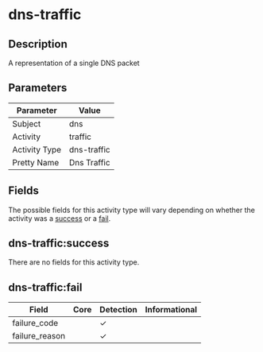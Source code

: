dns-traffic
===========

Description
-----------
A representation of a single DNS packet

Parameters
----------
| Parameter     | Value       |
| ------------- | ----------- |
| Subject       | dns         |
| Activity      | traffic     |
| Activity Type | dns-traffic |
| Pretty Name   | Dns Traffic |


Fields
------

The possible fields for this activity type will vary depending on whether the activity was a [success](#dns-trafficsuccess) or a [fail](#dns-trafficfail).


dns-traffic:success
-------------------

There are no fields for this activity type.


dns-traffic:fail
----------------

| Field          | Core | Detection | Informational |
| -------------- | ---- | --------- | ------------- |
| failure_code   |      | &#10003;  |               |
| failure_reason |      | &#10003;  |               |